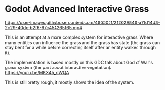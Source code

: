 # Godot Advanced Interactive Grass

https://user-images.githubusercontent.com/4955051/212629846-a7fd14d3-2c29-40dc-b2f6-67c454265f65.mp4

This is an attempt at a more complex system for interactive grass. Where many entities can influence the grass and the grass has state (the grass can stay bent for a while before correcting itself after an entity walked through it).

The implementation is based mostly on this GDC talk about God of War's grass system (the part about interactive vegetation). https://youtu.be/MKX45_riWQA

This is still pretty rough, it mostly shows the idea of the system.

